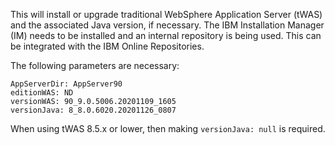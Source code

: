 This will install or upgrade traditional WebSphere Application Server (tWAS) and the associated Java version, if necessary.  The IBM Installation Manager (IM) needs to be installed and an internal repository is being used.  This can be integrated with the IBM Online Repositories.

The following parameters are necessary:
```
AppServerDir: AppServer90
editionWAS: ND
versionWAS: 90_9.0.5006.20201109_1605
versionJava: 8_8.0.6020.20201126_0807
```

When using tWAS 8.5.x or lower, then making `versionJava: null` is required.
